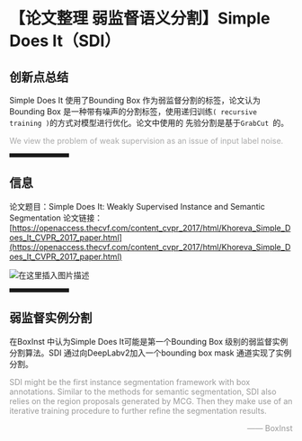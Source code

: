 # 【论文整理 弱监督语义分割】Simple Does It（SDI）
## 创新点总结
Simple Does It 使用了Bounding Box 作为弱监督分割的标签，论文认为Bounding Box 是一种带有噪声的分割标签，使用递归训练`( recursive training )`的方式对模型进行优化。论文中使用的 先验分割是基于`GrabCut `的。

<font color=#aaa >We view the problem of weak supervision as an issue of input label noise.</font>

<hr style=" border:solid; width:100px; height:1px;" color=#eee size=1">

## 信息
论文题目：Simple Does It: Weakly Supervised Instance and Semantic Segmentation
论文链接： [https://openaccess.thecvf.com/content_cvpr_2017/html/Khoreva_Simple_Does_It_CVPR_2017_paper.html](https://openaccess.thecvf.com/content_cvpr_2017/html/Khoreva_Simple_Does_It_CVPR_2017_paper.html)


![在这里插入图片描述](https://img-blog.csdnimg.cn/9b8f35dc91e342f58c4653da336c6c9e.png)
<hr style=" border:solid; width:100px; height:1px;" color=#000000 size=1">

## 弱监督实例分割
在BoxInst 中认为Simple Does It可能是第一个Bounding Box 级别的弱监督实例分割算法。SDI 通过向DeepLabv2加入一个bounding box mask 通道实现了实例分割。

<font color="#999">SDI might be the first instance segmentation framework with box annotations. Similar to the methods for semantic segmentation, SDI also relies on the region proposals generated by MCG. Then they make use of an iterative training procedure to further refine the segmentation results.</font >  <p align="right"><font color="#999">—— BoxInst</font></p>


